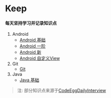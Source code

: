 # Keep
####  每天坚持学习并记录知识点

1. Android
    - [Android 基础]
    - [Android 一阶]
    - [Android 新]
    - [Android 自定义View]
2. Git
    - [Git]
3. Java
    - [Java 基础]
    


> 注: 部分知识点来源于[CodeEggDailyInterview]
    
[Android 基础]:https://github.com/yangsanning/Keep/tree/master/Android%20%E5%9F%BA%E7%A1%80
[Android 一阶]:https://github.com/yangsanning/Keep/tree/master/Android%20%E4%B8%80%E9%98%B6
[Android 新]:https://github.com/yangsanning/Keep/tree/master/Android%20%E6%96%B0
[Android 自定义View]:https://github.com/yangsanning/Keep/tree/master/Android%20%E8%87%AA%E5%AE%9A%E4%B9%89View

[Git]:https://github.com/yangsanning/Keep/tree/master/Git

[Java 基础]:https://github.com/yangsanning/Keep/tree/master/Java%20%E5%9F%BA%E7%A1%80

[CodeEggDailyInterview]:https://github.com/codeegginterviewgroup/CodeEggDailyInterview
